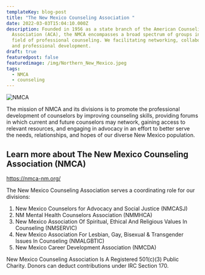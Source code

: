 ```yaml
---
templateKey: blog-post
title: "The New Mexico Counseling Association "
date: 2022-03-03T15:04:10.000Z
description: Founded in 1956 as a state branch of the American Counseling
  Association (ACA), the NMCA encompasses a broad spectrum of groups in the
  field of professional counseling. We facilitating networking, collaboration
  and professional development.
draft: true
featuredpost: false
featuredimage: /img/Northern_New_Mexico.jpeg
tags:
  - NMCA
  - counseling
---
```

![NMCA](/img/news.jpeg)

The mission of NMCA and its divisions is to promote the professional development of counselors by improving counseling skills, providing forums in which current and future counselors may network, gaining access to relevant resources, and engaging in advocacy in an effort to better serve the needs, relationships, and hopes of our diverse New Mexico population.

## Learn more about The New Mexico Counseling Association (NMCA)

<https://nmca-nm.org/>

The New Mexico Counseling Association serves a coordinating role for our divisions:

1. New Mexico Counselors for Advocacy and Social Justice (NMCASJ)
2. NM Mental Health Counselors Association (NMMHCA)
3. New Mexico Association Of Spiritual, Ethical And Religious Values In Counseling (NMSERVIC)
4. New Mexico Association For Lesbian, Gay, Bisexual & Transgender Issues In Counseling (NMALGBTIC)
5. New Mexico Career Development Association (NMCDA)

New Mexico Counseling Association Is A Registered 501(c)(3) Public Charity.
Donors can deduct contributions under IRC Section 170.
